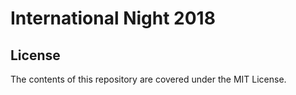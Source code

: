 # International Night 2018

## License
The contents of this repository are covered under the MIT License.